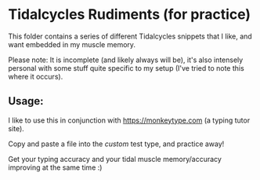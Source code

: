 # Tidalcycles Rudiments (for practice)

This folder contains a series of different Tidalcycles snippets that I like, and want embedded in my muscle memory.

Please note: It is incomplete (and likely always will be), it's also intensely personal with some stuff quite specific to my setup (I've tried to note this where it occurs).

## Usage:

I like to use this in conjunction with https://monkeytype.com (a typing tutor site).

Copy and paste a file into the *custom* test type, and practice away!

Get your typing accuracy and your tidal muscle memory/accuracy improving at the same time :)
